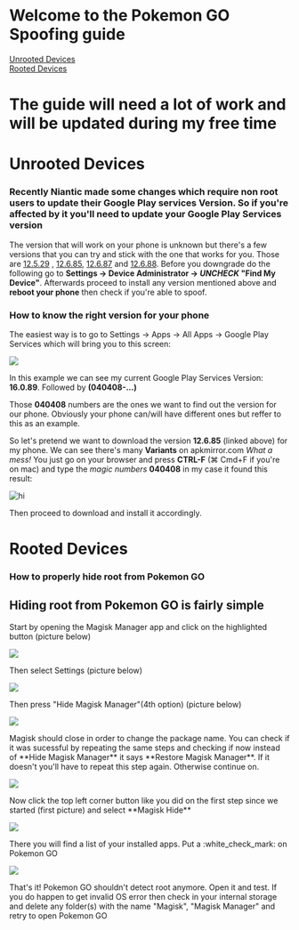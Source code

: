 # Welcome to the Pokemon GO Spoofing guide #


[Unrooted Devices](#Unrooted_Devices)<br>
[Rooted Devices](#Rooted_Devices)

# The guide will need a lot of work and will be updated during my free time #

<h1 id="Unrooted_Devices">Unrooted Devices</h1>
<h3>Recently Niantic made some changes which require non root users to update their Google Play services Version. So if you're affected by it you'll need to update your Google Play Services version</h3>

The version that will work on your phone is unknown but there's a few versions that you can try and stick with the one that works for you. Those are [12.5.29](https://www.apkmirror.com/apk/google-inc/google-play-services/google-play-services-12-5-29-release/) , [12.6.85](https://www.apkmirror.com/apk/google-inc/google-play-services/google-play-services-12-6-85-release/), [12.6.87](https://www.apkmirror.com/apk/google-inc/google-play-services/google-play-services-12-6-87-release/) and [12.6.88](https://www.apkmirror.com/apk/google-inc/google-play-services/google-play-services-12-6-88-release/). Before you downgrade do the following go to **Settings -> Device Administrator -> _UNCHECK_ "Find My Device"**. Afterwards proceed to install any version mentioned above and **reboot your phone** then check if you're able to spoof.

### How to know the right version for your phone ###

The easiest way is to go to Settings -> Apps -> All Apps -> Google Play Services which will bring you to this screen:

<img src="images/GooglePlayServices.png"/>

In this example we can see my current Google Play Services Version: **16.0.89**. Followed by **(040408-...)** 

Those **040408** numbers are the ones we want to find out the version for our phone. Obviously your phone can/will have different ones but reffer to this as an example.

So let's pretend we want to download the version **12.6.85** (linked above) for my phone. We can see there's many **Variants** on apkmirror.com _What a mess!_ You just go on your browser and press **CTRL-F** (⌘ Cmd+F if you're on mac) and type the _magic numbers_ **040408** in my case it found this result:

<img src="googleplayservices1.PNG" alt="hi" class="inline"/>

Then proceed to download and install it accordingly.

<h1 id="Rooted_Devices">Rooted Devices</h1>

<h3>How to properly hide root from Pokemon GO</h3>
<h2> Hiding root from Pokemon GO is fairly simple </h2>

<p>Start by opening the Magisk Manager app and click on the highlighted button (picture below) </p>
<img src="images/magisk_manager.jpg"/>
<p>Then select Settings (picture below) </p>
<img src="images/magisk_settings.png"/>
<p>Then press "Hide Magisk Manager"(4th option) (picture below)</p>
<img src="images/magisk_manager1.jpg"/>
<p>Magisk should close in order to change the package name. You can check if it was sucessful by repeating the same steps and checking if now instead of **Hide Magisk Manager** it says **Restore Magisk Manager**. If it doesn't you'll have to repeat this step again. Otherwise continue on.</p>
<img src="images/magisk_manager2.jpg">
<p>Now click the top left corner button like you did on the first step since we started (first picture) and select **Magisk Hide**</p>
<img src="images/magisk_manager3.png"/>
<p>There you will find a list of your installed apps. Put a :white_check_mark: on Pokemon GO </p>
<img src="images/magisk_manager4.png"/>
<p>That's it! Pokemon GO shouldn't detect root anymore. Open it and test. If you do happen to get invalid OS error then check in your internal storage and delete any folder(s) with the name "Magisk", "Magisk Manager" and retry to open Pokemon GO</p>
